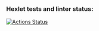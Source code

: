 ### Hexlet tests and linter status:
[![Actions Status](https://github.com/philologistIsCodingHere/frontend-project-12/workflows/hexlet-check/badge.svg)](https://github.com/philologistIsCodingHere/frontend-project-12/actions)